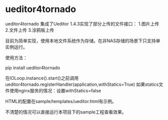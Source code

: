 # ueditor4tornado

ueditor4tornado 集成了Ueditor 1.4.3实现了部分上传的文件接口：
1.图片上传
2.文件上传
3.涂鸦板上传

目前为简单实现，使用本地文件系统作为存储。在非NAS存储的场景下只支持单实例运行。

使用方法：

pip install ueditor4tornado

在IOLoop.instance().start()之前调用
ueditor4tornado.registerHandler(application,withStatics=True)
如果statics文件使用nginx服务的情况：设置withStatics=false

HTML的配置在sample/templates/ueditor.html有示例。

不清楚的情况可以直接运行本项目下的sample工程查看效果。
